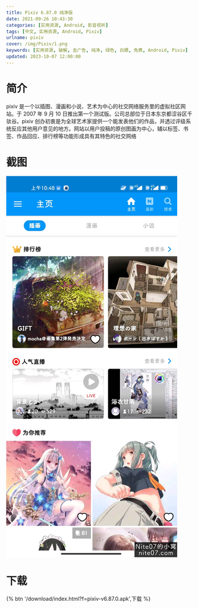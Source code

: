 ```yaml
---
title: Pixiv 6.87.0 纯净版
date: 2021-09-26 10:43:30
categories: [实用资源, Android, 影音视听]
tags: [中文, 实用资源, Android, Pixiv]
urlname: pixiv
cover: /img/Pixiv/1.png
keywords: [实用资源, 破解, 去广告, 纯净, 绿色, 白嫖, 免费, Android, Pixiv]
updated: 2023-10-07 12:00:00
---
```


# 简介

pixiv 是一个以插图、漫画和小说、艺术为中心的社交网络服务里的虚拟社区网站。于 2007 年 9 月 10 日推出第一个测试版。公司总部位于日本东京都涩谷区千驮谷。pixiv 创办初衷是为全球艺术家提供一个能发表他们的作品，并透过评级系统反应其他用户意见的地方。网站以用户投稿的原创图画为中心，辅以标签、书签、作品回应、排行榜等功能形成具有其特色的社交网络

# 截图

![](/img/Pixiv/2.jpg)

# 下载

{% btn '/download/index.html?f=pixiv-v6.87.0.apk',下载 %}

